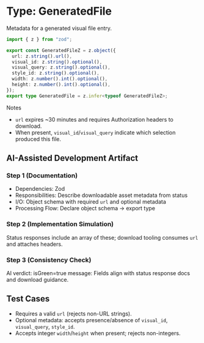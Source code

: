 # Type: GeneratedFile

Metadata for a generated visual file entry.

```ts
import { z } from "zod";

export const GeneratedFileZ = z.object({
  url: z.string().url(),
  visual_id: z.string().optional(),
  visual_query: z.string().optional(),
  style_id: z.string().optional(),
  width: z.number().int().optional(),
  height: z.number().int().optional(),
});
export type GeneratedFile = z.infer<typeof GeneratedFileZ>;
```

Notes
- `url` expires ~30 minutes and requires Authorization headers to download.
- When present, `visual_id`/`visual_query` indicate which selection produced this file.

## AI-Assisted Development Artifact

### Step 1 (Documentation)
- Dependencies: Zod
- Responsibilities: Describe downloadable asset metadata from status
- I/O: Object schema with required `url` and optional metadata
- Processing Flow: Declare object schema → export type

### Step 2 (Implementation Simulation)
Status responses include an array of these; download tooling consumes `url` and attaches headers.

### Step 3 (Consistency Check)
AI verdict: isGreen=true
message: Fields align with status response docs and download guidance.

## Test Cases

- Requires a valid `url` (rejects non-URL strings).
- Optional metadata: accepts presence/absence of `visual_id`, `visual_query`, `style_id`.
- Accepts integer `width`/`height` when present; rejects non-integers.
